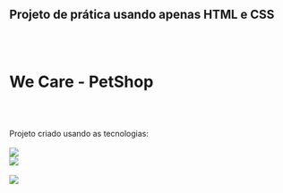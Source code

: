 <h2>Projeto de prática usando apenas HTML e CSS</h2>
<br>
<br>
<h1>We Care - PetShop</h1>
<br>
<br>
<p>Projeto criado usando as tecnologias:
<br>
<br>
    <img src="https://img.shields.io/badge/HTML5-E34F26?style=for-the-badge&logo=html5&logoColor=white">
    <br>
    <img src="https://img.shields.io/badge/CSS3-1572B6?style=for-the-badge&logo=css3&logoColor=white">
    <br>
    <br>

<img src="https://raw.githubusercontent.com/JhonatanSamuel/Projeto-we-care/fa993d5d7c9658bd0775e5a9ba0d9b5b8f59733f/img/1º%20Projeto%20html%20e%20css.jpg">
